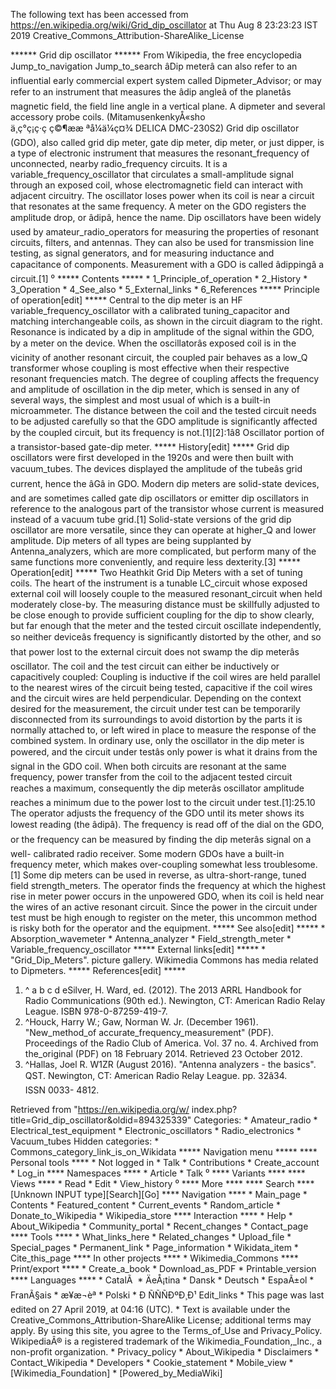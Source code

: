 The following text has been accessed from https://en.wikipedia.org/wiki/Grid_dip_oscillator at Thu Aug 8 23:23:23 IST 2019
Creative_Commons_Attribution-ShareAlike_License





















****** Grid dip oscillator ******
From Wikipedia, the free encyclopedia
Jump_to_navigation Jump_to_search
      âDip meterâ can also refer to an influential early commercial expert
      system called Dipmeter_Advisor; or may refer to an instrument that
      measures the âdip angleâ of the planetâs magnetic field, the field
      line angle in a vertical plane.
A dipmeter and several accessory probe coils. (MitamusenkenkyÅ«sho
ä¸ç°ç¡ç·ç ç©¶ææ ªå¼ä¼ç¤¾ DELICA DMC-230S2)
Grid dip oscillator (GDO), also called grid dip meter, gate dip meter, dip
meter, or just dipper, is a type of electronic instrument that measures the
resonant_frequency of unconnected, nearby radio_frequency circuits. It is a
variable_frequency_oscillator that circulates a small-amplitude signal through
an exposed coil, whose electromagnetic field can interact with adjacent
circuitry. The oscillator loses power when its coil is near a circuit that
resonates at the same frequency. A meter on the GDO registers the amplitude
drop, or âdipâ, hence the name.
Dip oscillators have been widely used by amateur_radio_operators for measuring
the properties of resonant circuits, filters, and antennas. They can also be
used for transmission line testing, as signal generators, and for measuring
inductance and capacitance of components. Measurement with a GDO is called
âdippingâ a circuit.[1]
⁰
***** Contents *****
    * 1_Principle_of_operation
    * 2_History
    * 3_Operation
    * 4_See_also
    * 5_External_links
    * 6_References
***** Principle of operation[edit] *****
Central to the dip meter is an HF variable_frequency_oscillator with a
calibrated tuning_capacitor and matching interchangeable coils, as shown in the
circuit diagram to the right. Resonance is indicated by a dip in amplitude of
the signal within the GDO, by a meter on the device.
When the oscillatorâs exposed coil is in the vicinity of another resonant
circuit, the coupled pair behaves as a low_Q transformer whose coupling is most
effective when their respective resonant frequencies match. The degree of
coupling affects the frequency and amplitude of oscillation in the dip meter,
which is sensed in any of several ways, the simplest and most usual of which is
a built-in microammeter. The distance between the coil and the tested circuit
needs to be adjusted carefully so that the GDO amplitude is significantly
affected by the coupled circuit, but its frequency is not.[1][2]:1â8
Oscillator portion of a transistor-based gate-dip meter.
***** History[edit] *****
Grid dip oscillators were first developed in the 1920s and were then built with
vacuum_tubes. The devices displayed the amplitude of the tubeâs grid current,
hence the âGâ in GDO.
Modern dip meters are solid-state devices, and are sometimes called gate dip
oscillators or emitter dip oscillators in reference to the analogous part of
the transistor whose current is measured instead of a vacuum tube grid.[1]
Solid-state versions of the grid dip oscillator are more versatile, since they
can operate at higher_Q and lower amplitude.
Dip meters of all types are being supplanted by Antenna_analyzers, which are
more complicated, but perform many of the same functions more conveniently, and
require less dexterity.[3]
***** Operation[edit] *****
Two Heathkit Grid Dip Meters with a set of tuning coils.
The heart of the instrument is a tunable LC_circuit whose exposed external coil
will loosely couple to the measured resonant_circuit when held moderately
close-by. The measuring distance must be skillfully adjusted to be close enough
to provide sufficient coupling for the dip to show clearly, but far enough that
the meter and the tested circuit oscillate independently, so neither deviceâs
frequency is significantly distorted by the other, and so that power lost to
the external circuit does not swamp the dip meterâs oscillator.
The coil and the test circuit can either be inductively or capacitively
coupled: Coupling is inductive if the coil wires are held parallel to the
nearest wires of the circuit being tested, capacitive if the coil wires and the
circuit wires are held perpendicular. Depending on the context desired for the
measurement, the circuit under test can be temporarily disconnected from its
surroundings to avoid distortion by the parts it is normally attached to, or
left wired in place to measure the response of the combined system.
In ordinary use, only the oscillator in the dip meter is powered, and the
circuit under testâs only power is what it drains from the signal in the GDO
coil. When both circuits are resonant at the same frequency, power transfer
from the coil to the adjacent tested circuit reaches a maximum, consequently
the dip meterâs oscillator amplitude reaches a minimum due to the power lost
to the circuit under test.[1]:25.10
The operator adjusts the frequency of the GDO until its meter shows its lowest
reading (the âdipâ). The frequency is read off of the dial on the GDO, or
the frequency can be measured by finding the dip meterâs signal on a well-
calibrated radio receiver. Some modern GDOs have a built-in frequency meter,
which makes over-coupling somewhat less troublesome.[1]
Some dip meters can be used in reverse, as ultra-short-range, tuned field
strength_meters. The operator finds the frequency at which the highest rise in
meter power occurs in the unpowered GDO, when its coil is held near the wires
of an active resonant circuit. Since the power in the circuit under test must
be high enough to register on the meter, this uncommon method is risky both for
the operator and the equipment.
***** See also[edit] *****
    * Absorption_wavemeter
    * Antenna_analyzer
    * Field_strength_meter
    * Variable_frequency_oscillator
***** External links[edit] *****
    * "Grid_Dip_Meters". picture gallery.
 Wikimedia Commons has media related to Dipmeters.
***** References[edit] *****
   1. ^ a b c d eSilver, H. Ward, ed. (2012). The 2013 ARRL Handbook for Radio
      Communications (90th ed.). Newington, CT: American Radio Relay League.
      ISBN 978-0-87259-419-7.
   2. ^Houck, Harry W.; Gaw, Norman W. Jr. (December 1961). "New_method_of
      accurate_frequency_measurement" (PDF). Proceedings of the Radio Club of
      America. Vol. 37 no. 4. Archived from the_original (PDF) on 18 February
      2014. Retrieved 23 October 2012.
   3. ^Hallas, Joel R. W1ZR (August 2016). "Antenna analyzers - the basics".
      QST. Newington, CT: American Radio Relay League. pp. 32â34. ISSN 0033-
      4812.

Retrieved from "https://en.wikipedia.org/w/
index.php?title=Grid_dip_oscillator&oldid=894325339"
Categories:
    * Amateur_radio
    * Electrical_test_equipment
    * Electronic_oscillators
    * Radio_electronics
    * Vacuum_tubes
Hidden categories:
    * Commons_category_link_is_on_Wikidata
***** Navigation menu *****
**** Personal tools ****
    * Not logged in
    * Talk
    * Contributions
    * Create_account
    * Log_in
**** Namespaces ****
    * Article
    * Talk
⁰
**** Variants ****
**** Views ****
    * Read
    * Edit
    * View_history
⁰
**** More ****
**** Search ****
[Unknown INPUT type][Search][Go]
**** Navigation ****
    * Main_page
    * Contents
    * Featured_content
    * Current_events
    * Random_article
    * Donate_to_Wikipedia
    * Wikipedia_store
**** Interaction ****
    * Help
    * About_Wikipedia
    * Community_portal
    * Recent_changes
    * Contact_page
**** Tools ****
    * What_links_here
    * Related_changes
    * Upload_file
    * Special_pages
    * Permanent_link
    * Page_information
    * Wikidata_item
    * Cite_this_page
**** In other projects ****
    * Wikimedia_Commons
**** Print/export ****
    * Create_a_book
    * Download_as_PDF
    * Printable_version
**** Languages ****
    * CatalÃ 
    * ÄeÅ¡tina
    * Dansk
    * Deutsch
    * EspaÃ±ol
    * FranÃ§ais
    * æ¥æ¬èª
    * Polski
    * Ð ÑÑÑÐºÐ¸Ð¹
Edit_links
    * This page was last edited on 27 April 2019, at 04:16 (UTC).
    * Text is available under the Creative_Commons_Attribution-ShareAlike
      License; additional terms may apply. By using this site, you agree to the
      Terms_of_Use and Privacy_Policy. WikipediaÂ® is a registered trademark of
      the Wikimedia_Foundation,_Inc., a non-profit organization.
    * Privacy_policy
    * About_Wikipedia
    * Disclaimers
    * Contact_Wikipedia
    * Developers
    * Cookie_statement
    * Mobile_view
    * [Wikimedia_Foundation]
    * [Powered_by_MediaWiki]
